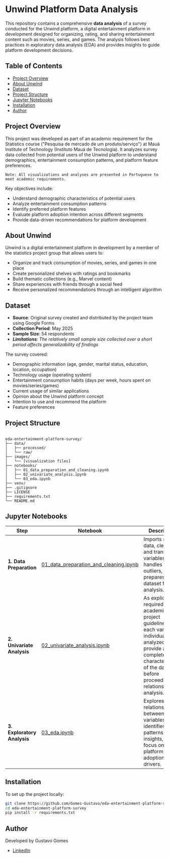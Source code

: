 # Unwind Platform Data Analysis

This repository contains a comprehensive **data analysis** of a survey conducted for the Unwind platform, a digital entertainment platform in development designed for organizing, rating, and sharing entertainment content such as movies, series, and games. The analysis follows best practices in exploratory data analysis (EDA) and provides insights to guide platform development decisions.

## Table of Contents

- [Project Overview](#project-overview)
- [About Unwind](#about-unwind)
- [Dataset](#dataset)
- [Project Structure](#project-structure)
- [Jupyter Notebooks](#jupyter-notebooks)
- [Installation](#installation)
- [Author](#author)

## Project Overview

This project was developed as part of an academic requirement for the Statistics course ("Pesquisa de mercado de um produto/serviço") at Mauá Institute of Technology (Instituto Mauá de Tecnologia). It analyzes survey data collected from potential users of the Unwind platform to understand demographics, entertainment consumption patterns, and platform feature preferences.

`Note: All visualizations and analyses are presented in Portuguese to meet academic requirements.`

Key objectives include:

- Understand demographic characteristics of potential users
- Analyze entertainment consumption patterns
- Identify preferred platform features
- Evaluate platform adoption intention across different segments
- Provide data-driven recommendations for platform development

## About Unwind

Unwind is a digital entertainment platform in development by a member of the statistics project group that allows users to:
- Organize and track consumption of movies, series, and games in one place
- Create personalized shelves with ratings and bookmarks
- Build thematic collections (e.g., Marvel content)
- Share experiences with friends through a social feed
- Receive personalized recommendations through an intelligent algorithm 

## Dataset

- **Source**: Original survey created and distributed by the project team using Google Forms
- **Collection Period**: May 2025
- **Sample Size**: 54 respondents
- ***Limitations**: The relatively small sample size collected over a short period affects generalizability of findings*

The survey covered:
- Demographic information (age, gender, marital status, education, location, occupation)
- Technology usage (operating system)
- Entertainment consumption habits (days per week, hours spent on movies/series/games)
- Current usage of similar applications
- Opinion about the Unwind platform concept
- Intention to use and recommend the platform
- Feature preferences

## Project Structure

```

eda-entertainment-platform-survey/
├── data/
│   ├── processed/
│   └── raw/
├── images/
│   └── [visualization files]
├── notebooks/
│   ├── 01_data_preparation_and_cleaning.ipynb
│   ├── 02_univariate_analysis.ipynb
│   └── 03_eda.ipynb
├── venv/
├── .gitignore
├── LICENSE
├── requirements.txt
└── README.md

```

## Jupyter Notebooks

| Step | Notebook | Description |
| ---- | -------- | ----------- |
| **1. Data Preparation** | [01_data_preparation_and_cleaning.ipynb](notebooks/01_data_preparation_and_cleaning.ipynb) | Imports survey data, cleans and transforms variables, handles outliers, and prepares dataset for analysis. |
| **2. Univariate Analysis** | [02_univariate_analysis.ipynb](notebooks/02_univariate_analysis.ipynb) | As explicitly required by the academic project guidelines, each variable is individually analyzed to provide a complete characterization of the dataset before proceeding to relationship analysis. |
| **3. Exploratory Analysis** | [03_eda.ipynb](notebooks/03_eda.ipynb) | Explores relationships between variables, identifies patterns and insights, with focus on platform adoption drivers. |


## Installation

To set up the project locally:

```bash
git clone https://github.com/Gomes-Gustavo/eda-entertainment-platform-survey.git
cd eda-entertainment-platform-survey
pip install -r requirements.txt
```

## Author

Developed by Gustavo Gomes

- [LinkedIn](https://www.linkedin.com/in/gustavo-alves-gomes/)
